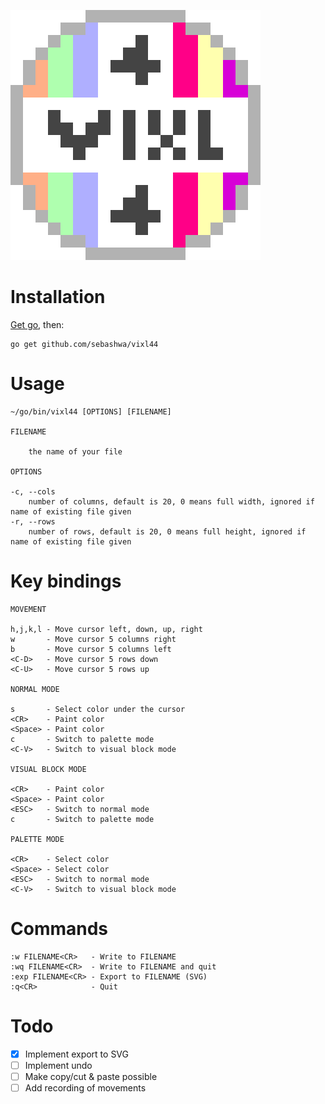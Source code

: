 ![Logo](logo.svg)

# Installation

[Get go](https://golang.org/dl/), then:

```
go get github.com/sebashwa/vixl44
```

# Usage

```
~/go/bin/vixl44 [OPTIONS] [FILENAME]

FILENAME

    the name of your file

OPTIONS

-c, --cols
    number of columns, default is 20, 0 means full width, ignored if name of existing file given
-r, --rows
    number of rows, default is 20, 0 means full height, ignored if name of existing file given
```

# Key bindings

```
MOVEMENT

h,j,k,l - Move cursor left, down, up, right
w       - Move cursor 5 columns right
b       - Move cursor 5 columns left
<C-D>   - Move cursor 5 rows down
<C-U>   - Move cursor 5 rows up

NORMAL MODE

s       - Select color under the cursor
<CR>    - Paint color
<Space> - Paint color
c       - Switch to palette mode
<C-V>   - Switch to visual block mode

VISUAL BLOCK MODE

<CR>    - Paint color
<Space> - Paint color
<ESC>   - Switch to normal mode
c       - Switch to palette mode

PALETTE MODE

<CR>    - Select color
<Space> - Select color
<ESC>   - Switch to normal mode
<C-V>   - Switch to visual block mode
```

# Commands

```
:w FILENAME<CR>   - Write to FILENAME
:wq FILENAME<CR>  - Write to FILENAME and quit
:exp FILENAME<CR> - Export to FILENAME (SVG)
:q<CR>            - Quit
```

# Todo

- [x] Implement export to SVG
- [ ] Implement undo
- [ ] Make copy/cut & paste possible
- [ ] Add recording of movements
